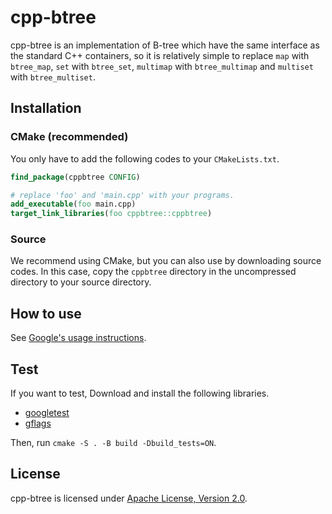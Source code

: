 # cpp-btree

cpp-btree is an implementation of B-tree which have the same interface as the standard C++ containers, so it is relatively simple to replace `map` with `btree_map`, `set` with `btree_set`, `multimap` with `btree_multimap` and `multiset` with `btree_multiset`.

## Installation
### CMake (recommended)
You only have to add the following codes to your `CMakeLists.txt`.

```cmake
find_package(cppbtree CONFIG)

# replace 'foo' and 'main.cpp' with your programs.
add_executable(foo main.cpp)
target_link_libraries(foo cppbtree::cppbtree)
```

### Source
We recommend using CMake, but you can also use by downloading source codes.
In this case, copy the `cppbtree` directory in the uncompressed directory to your source directory.

## How to use
See [Google's usage instructions](http://code.google.com/p/cpp-btree/wiki/UsageInstructions).

## Test
If you want to test, Download and install the following libraries.

- [googletest](https://github.com/google/googletest)
- [gflags](https://github.com/google/googletest)

Then, run `cmake -S . -B build -Dbuild_tests=ON`.

## License
cpp-btree is licensed under [Apache License, Version 2.0](COPYING).
